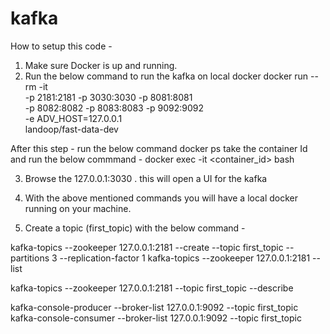 # kafka

How to setup this code -

1) Make sure Docker is up and running.
2) Run the below command to run the kafka on local docker 
           docker run --rm -it \
           -p 2181:2181 -p 3030:3030 -p 8081:8081 \
           -p 8082:8082 -p 8083:8083 -p 9092:9092 \
           -e ADV_HOST=127.0.0.1 \
           landoop/fast-data-dev
 
 After this step - run the below command 
  docker ps 
  take the container Id and run the below commmand - 
  docker exec -it <container_id> bash
  
  
3) Browse the 127.0.0.1:3030 . this will open a UI for the kafka 
4) With the above mentioned commands you will have a local docker running on your machine.   

5) Create a topic (first_topic)  with the below command - 

kafka-topics --zookeeper 127.0.0.1:2181 --create --topic first_topic --partitions 3 --replication-factor 1
kafka-topics --zookeeper 127.0.0.1:2181  --list

kafka-topics --zookeeper 127.0.0.1:2181  --topic first_topic --describe

kafka-console-producer --broker-list 127.0.0.1:9092 --topic first_topic
kafka-console-consumer --broker-list 127.0.0.1:9092 --topic first_topic

  
